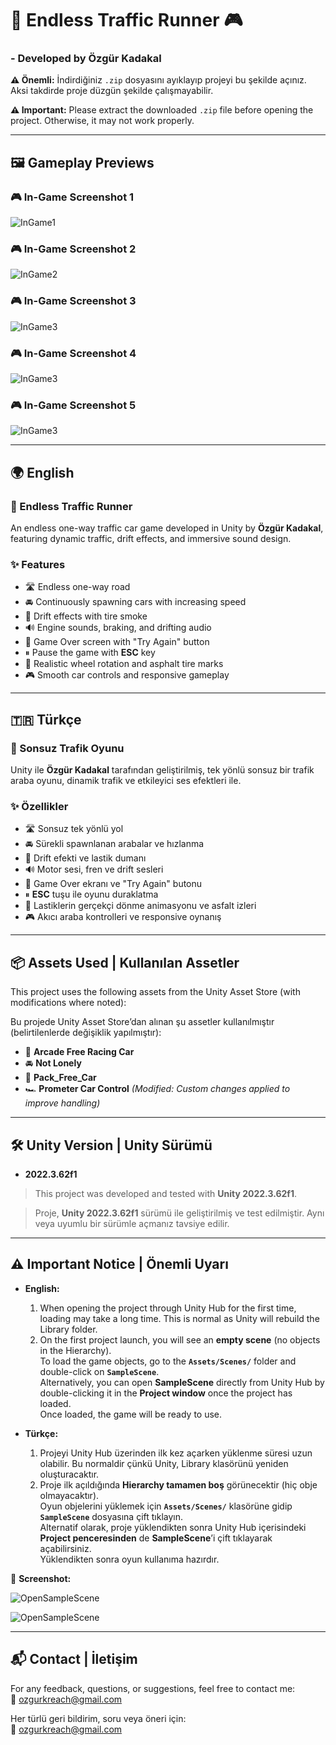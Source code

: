 # 🚗 Endless Traffic Runner 🎮

### - Developed by Özgür Kadakal

**⚠️ Önemli:** İndirdiğiniz `.zip` dosyasını ayıklayıp projeyi bu şekilde açınız. Aksi takdirde proje düzgün şekilde çalışmayabilir.  

**⚠️ Important:** Please extract the downloaded `.zip` file before opening the project. Otherwise, it may not work properly.  

---

## 🖼️ Gameplay Previews

### 🎮 In-Game Screenshot 1
![InGame1](ScreenShots/car.png)

### 🎮 In-Game Screenshot 2
![InGame2](ScreenShots/cardrift.png)

### 🎮 In-Game Screenshot 3
![InGame3](ScreenShots/1.png)

### 🎮 In-Game Screenshot 4
![InGame3](ScreenShots/2.png)

### 🎮 In-Game Screenshot 5
![InGame3](ScreenShots/3.png)

---

## 🌍 English

### 🚗 Endless Traffic Runner
An endless one-way traffic car game developed in Unity by **Özgür Kadakal**, featuring dynamic traffic, drift effects, and immersive sound design.  

### ✨ Features
- 🛣 Endless one-way road  
- 🚘 Continuously spawning cars with increasing speed  
- 💨 Drift effects with tire smoke  
- 🔊 Engine sounds, braking, and drifting audio  
- 🏁 Game Over screen with "Try Again" button  
- ⏸ Pause the game with **ESC** key  
- 🛞 Realistic wheel rotation and asphalt tire marks  
- 🎮 Smooth car controls and responsive gameplay  

---

## 🇹🇷 Türkçe

### 🚗 Sonsuz Trafik Oyunu
Unity ile **Özgür Kadakal** tarafından geliştirilmiş, tek yönlü sonsuz bir trafik araba oyunu, dinamik trafik ve etkileyici ses efektleri ile.  

### ✨ Özellikler
- 🛣 Sonsuz tek yönlü yol  
- 🚘 Sürekli spawnlanan arabalar ve hızlanma  
- 💨 Drift efekti ve lastik dumanı  
- 🔊 Motor sesi, fren ve drift sesleri  
- 🏁 Game Over ekranı ve "Try Again" butonu  
- ⏸ **ESC** tuşu ile oyunu duraklatma  
- 🛞 Lastiklerin gerçekçi dönme animasyonu ve asfalt izleri  
- 🎮 Akıcı araba kontrolleri ve responsive oynanış  

---

## 📦 Assets Used | Kullanılan Assetler  

This project uses the following assets from the Unity Asset Store (with modifications where noted):  

Bu projede Unity Asset Store’dan alınan şu assetler kullanılmıştır (belirtilenlerde değişiklik yapılmıştır):  

- 🚗 **Arcade Free Racing Car**  
- 🚘 **Not Lonely**  
- 🚙 **Pack_Free_Car**  
- 🏎 **Prometer Car Control** *(Modified: Custom changes applied to improve handling)*

---

## 🛠 Unity Version | Unity Sürümü

- **2022.3.62f1**  
> This project was developed and tested with **Unity 2022.3.62f1**.

> Proje, **Unity 2022.3.62f1** sürümü ile geliştirilmiş ve test edilmiştir. Aynı veya uyumlu bir sürümle açmanız tavsiye edilir.

---

## ⚠️ Important Notice | Önemli Uyarı

- **English:**  
  1. When opening the project through Unity Hub for the first time, loading may take a long time. This is normal as Unity will rebuild the Library folder.  
  2. On the first project launch, you will see an **empty scene** (no objects in the Hierarchy).  
     To load the game objects, go to the **`Assets/Scenes/`** folder and double-click on **`SampleScene`**.  
     Alternatively, you can open **SampleScene** directly from Unity Hub by double-clicking it in the **Project window** once the project has loaded.  
     Once loaded, the game will be ready to use.

- **Türkçe:**  
  1. Projeyi Unity Hub üzerinden ilk kez açarken yüklenme süresi uzun olabilir. Bu normaldir çünkü Unity, Library klasörünü yeniden oluşturacaktır.  
  2. Proje ilk açıldığında **Hierarchy tamamen boş** görünecektir (hiç obje olmayacaktır).  
     Oyun objelerini yüklemek için **`Assets/Scenes/`** klasörüne gidip **`SampleScene`** dosyasına çift tıklayın.  
     Alternatif olarak, proje yüklendikten sonra Unity Hub içerisindeki **Project penceresinden** de **SampleScene**’i çift tıklayarak açabilirsiniz.  
     Yüklendikten sonra oyun kullanıma hazırdır.

📸 **Screenshot:**  

![OpenSampleScene](ScreenShots/4.png)

![OpenSampleScene](ScreenShots/5.png)

---

## 📬 Contact | İletişim

For any feedback, questions, or suggestions, feel free to contact me:  
📧 ozgurkreach@gmail.com

Her türlü geri bildirim, soru veya öneri için:  
📧 ozgurkreach@gmail.com  
